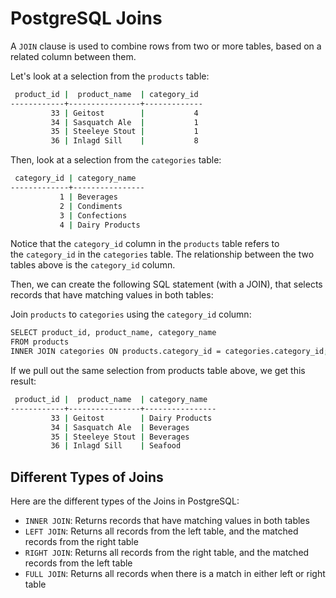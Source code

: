 # PostgreSQL Joins

A `JOIN` clause is used to combine rows from two or more tables, based on a related column between them.

Let's look at a selection from the `products` table:

```bash
 product_id |  product_name  | category_id
------------+----------------+-------------
         33 | Geitost        |           4
         34 | Sasquatch Ale  |           1
         35 | Steeleye Stout |           1
         36 | Inlagd Sill    |           8
```

Then, look at a selection from the `categories` table:

```bash
 category_id | category_name
-------------+----------------
           1 | Beverages
           2 | Condiments
           3 | Confections
           4 | Dairy Products
```

Notice that the `category_id` column in the `products` table refers to the `category_id` in the `categories` table. The relationship between the two tables above is the `category_id` column.

Then, we can create the following SQL statement (with a JOIN), that selects records that have matching values in both tables:

Join `products` to `categories` using the `category_id` column:

```bash
SELECT product_id, product_name, category_name
FROM products
INNER JOIN categories ON products.category_id = categories.category_id;
```

If we pull out the same selection from products table above, we get this result:

```bash
 product_id |  product_name  | category_name
------------+----------------+----------------
         33 | Geitost        | Dairy Products
         34 | Sasquatch Ale  | Beverages
         35 | Steeleye Stout | Beverages
         36 | Inlagd Sill    | Seafood
```

## Different Types of Joins

Here are the different types of the Joins in PostgreSQL:

- `INNER JOIN`: Returns records that have matching values in both tables
- `LEFT JOIN`: Returns all records from the left table, and the matched records from the right table
- `RIGHT JOIN`: Returns all records from the right table, and the matched records from the left table
- `FULL JOIN`: Returns all records when there is a match in either left or right table